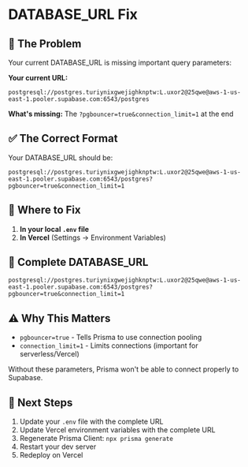 # DATABASE_URL Fix

## 🚨 The Problem

Your current DATABASE_URL is missing important query parameters:

**Your current URL:**
```
postgresql://postgres.turiynixgwejighknptw:L.uxor2@25qwe@aws-1-us-east-1.pooler.supabase.com:6543/postgres
```

**What's missing:** The `?pgbouncer=true&connection_limit=1` at the end

## ✅ The Correct Format

Your DATABASE_URL should be:

```
postgresql://postgres.turiynixgwejighknptw:L.uxor2@25qwe@aws-1-us-east-1.pooler.supabase.com:6543/postgres?pgbouncer=true&connection_limit=1
```

## 🔧 Where to Fix

1. **In your local `.env` file**
2. **In Vercel** (Settings → Environment Variables)

## 📝 Complete DATABASE_URL

```
postgresql://postgres.turiynixgwejighknptw:L.uxor2@25qwe@aws-1-us-east-1.pooler.supabase.com:6543/postgres?pgbouncer=true&connection_limit=1
```

## ⚠️ Why This Matters

- `pgbouncer=true` - Tells Prisma to use connection pooling
- `connection_limit=1` - Limits connections (important for serverless/Vercel)

Without these parameters, Prisma won't be able to connect properly to Supabase.

## 🚀 Next Steps

1. Update your `.env` file with the complete URL
2. Update Vercel environment variables with the complete URL
3. Regenerate Prisma Client: `npx prisma generate`
4. Restart your dev server
5. Redeploy on Vercel

